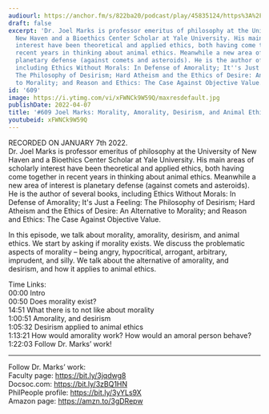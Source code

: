 ```yaml
---
audiourl: https://anchor.fm/s/822ba20/podcast/play/45835124/https%3A%2F%2Fd3ctxlq1ktw2nl.cloudfront.net%2Fstaging%2F2022-0-7%2Fea0e91c5-fbbf-9f63-6ffe-322951777260.m4a
draft: false
excerpt: 'Dr. Joel Marks is professor emeritus of philosophy at the University of
  New Haven and a Bioethics Center Scholar at Yale University. His main areas of scholarly
  interest have been theoretical and applied ethics, both having come together in
  recent years in thinking about animal ethics. Meanwhile a new area of interest is
  planetary defense (against comets and asteroids). He is the author of several books,
  including Ethics Without Morals: In Defense of Amorality; It''s Just a Feeling:
  The Philosophy of Desirism; Hard Atheism and the Ethics of Desire: An Alternative
  to Morality; and Reason and Ethics: The Case Against Objective Value.'
id: '609'
image: https://i.ytimg.com/vi/xFWNCk9W59Q/maxresdefault.jpg
publishDate: 2022-04-07
title: '#609 Joel Marks: Morality, Amorality, Desirism, and Animal Ethics'
youtubeid: xFWNCk9W59Q
---
```

<div class="timelinks">

RECORDED ON JANUARY 7th 2022.  
Dr. Joel Marks is professor emeritus of philosophy at the University of New Haven and a Bioethics Center Scholar at Yale University. His main areas of scholarly interest have been theoretical and applied ethics, both having come together in recent years in thinking about animal ethics. Meanwhile a new area of interest is planetary defense (against comets and asteroids). He is the author of several books, including Ethics Without Morals: In Defense of Amorality; It's Just a Feeling: The Philosophy of Desirism; Hard Atheism and the Ethics of Desire: An Alternative to Morality; and Reason and Ethics: The Case Against Objective Value.

In this episode, we talk about morality, amorality, desirism, and animal ethics. We start by asking if morality exists. We discuss the problematic aspects of morality – being angry, hypocritical, arrogant, arbitrary, imprudent, and silly. We talk about the alternative of amorality, and desirism, and how it applies to animal ethics.


Time Links:  
<time>00:00</time> Intro  
<time>00:50</time> Does morality exist?  
<time>14:51</time> What there is to not like about morality  
<time>1:00:51</time> Amorality, and desirism  
<time>1:05:32</time> Desirism applied to animal ethics  
<time>1:13:21</time> How would amorality work? How would an amoral person behave?  
<time>1:22:03</time> Follow Dr. Marks’ work!

---

Follow Dr. Marks’ work:  
Faculty page: https://bit.ly/3jqdwg8  
Docsoc.com: https://bit.ly/3zBQ1HN  
PhilPeople profile: https://bit.ly/3yYLs9X  
Amazon page: https://amzn.to/3gDRepw
</div>

